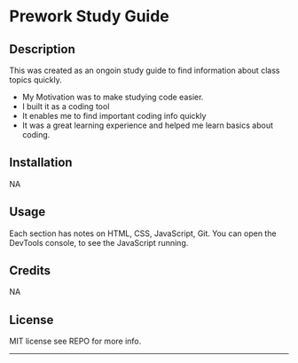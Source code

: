 # Prework Study Guide

## Description

This was created as an ongoin study guide to find information about class topics quickly.

- My Motivation was to make studying code easier.
- I built it as a coding tool
- It enables me to find important coding info quickly
- It was a great learning experience and helped me learn basics about coding.



## Installation

NA
## Usage

Each section has notes on HTML, CSS, JavaScript, Git. You can open the DevTools console, to see the JavaScript running. 


## Credits

NA

## License

MIT license see REPO for more info.

---

